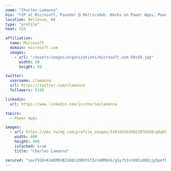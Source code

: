 ```yaml
---
name: "Charles Lamanna"
bio: "CVP at Microsoft, Founder @ MetricsHub. Works on Power Apps, Power Automate, Power Virtual Agent, Common Data Service and Dynamics 365."
location: Bellevue, WA
type: "profile"
heat: 125

affiliation:
  name: Microsoft
  domain: microsoft.com
  images:
    - url: "/assets/images/organizations/microsoft.com-50x50.jpg"
      width: 50
      height: 50

twitter:
  username: clamanna
  url: https://twitter.com/clamanna
  followers: 5190

linkedin:
  url: https://www.linkedin.com/in/charleslamanna

topics:
  - Power Apps

images:
  - url: https://pbs.twimg.com/profile_images/1263202626922876928/g6qGbHZ-_400x400.jpg
    width: 400
    height: 400
    isCached: true
    title: "Charles Lamanna"

secured: "sacF91O+61mEMDVBIS08JzOBVh5fZot40MOnb/gSyrhJsnV0IuXKEsjp5pefbUxrvOeqC5dT1PSpgOcnJQbusrowWThlmeh+wjGPFpB6IJCTrZoMm1v7HwCAcl+SdSadjY/XWmTm6RThP7mT503TShZMI6EhklpBLL/htpBq0r6iaTbhCjRetBVC2jOo5cyhpPquIUgYXagUlmmnNdbFFcwYzZ+iwlSG1r3kxBVh1Z4jT3nv4MWLUIXbfEjOfHUCcvStZ+SLxc6Fqx0YpfYCOv1Dd7vFswBTZVsui9Ja/uncNTrGnc3mOVh4RAWBZ4oucMb34cvoxG1ruxX6ypqFwya8j0gH7HPYV9heNqk1bAkBdnzADPs+v+66Zv0DLXwL240HE68itMAXylUcsjKYHLaMWa9oZCY8lQxojOPDTMg=;O1gC7BPhyQkBEwLpIsPqEQ=="
---
```


